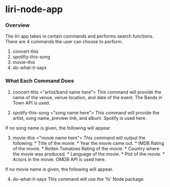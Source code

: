 # liri-node-app

### Overview
The liri app takes in certain commands and performs search functions. There are 4 commands the user can choose to perform.
1. concert-this
2. spotifiy-this-song
3. movie-this
4. do-what-it-says

### What Each Command Does
1. concert-this <"artist/band name here">
This command will provide the name of the venue, venue location, and date of the event. The Bands in Town API is used.

2. spotify-this-song <"song name here">
This command will provide the artist, song name, preview link, and album. Spotify is used here.


If no song name is given, the following will appear.



3. movie-this <"movie name here">
This command will output the following:
       * Title of the movie.
       * Year the movie came out.
       * IMDB Rating of the movie.
       * Rotten Tomatoes Rating of the movie.
       * Country where the movie was produced.
       * Language of the movie.
       * Plot of the movie.
       * Actors in the movie.
OMDB API is used here.


If no movie name is given, the following will appear.



4. do-what-it-says
This command will use the 'fs' Node package.
